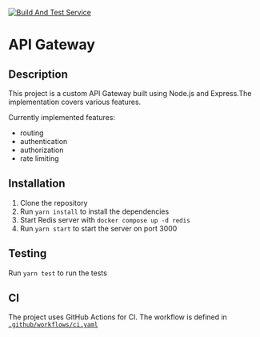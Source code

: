 [![Build And Test Service](https://github.com/tuonghuynh11/FreshFit-API-Microservice/actions/workflows/build-and-test-service.yml/badge.svg)](https://github.com/tuonghuynh11/FreshFit-API-Microservice/actions/workflows/build-and-test-service.yml)
# API Gateway

## Description

This project is a custom API Gateway built using Node.js and Express.The implementation covers various features.

Currently implemented features:

-   routing
-   authentication
-   authorization
-   rate limiting

## Installation

1. Clone the repository
2. Run `yarn install` to install the dependencies
3. Start Redis server with `docker compose up -d redis`
4. Run `yarn start` to start the server on port 3000

## Testing

Run `yarn test` to run the tests

## CI

The project uses GitHub Actions for CI. The workflow is defined in [`.github/workflows/ci.yaml`](.github/workflows/ci.yaml)
